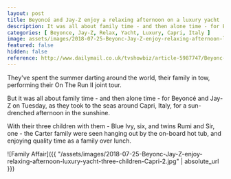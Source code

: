 ```yaml
---
layout: post
title: Beyoncé and Jay-Z enjoy a relaxing afternoon on a luxury yacht
description: It was all about family time - and then alone time - for Beyoncé and Jay-Z on Tuesday, as they took to the seas around Capri, Italy, for a sun-drenched afternoon in the sunshine.
categories: [ Beyonce, Jay-Z, Relax, Yacht, Luxury, Capri, Italy ]
image: assets/images/2018-07-25-Beyonc-Jay-Z-enjoy-relaxing-afternoon-luxury-yacht-three-children-Capri.jpg
featured: false
hidden: false
reference: http://www.dailymail.co.uk/tvshowbiz/article-5987747/Beyonc-Jay-Z-enjoy-relaxing-afternoon-luxury-yacht-three-children-Capri.html
---
```

They've spent the summer darting around the world, their family in tow, performing their On The Run II joint tour.

But it was all about family time - and then alone time - for Beyoncé and Jay-Z on Tuesday, as they took to the seas around Capri, Italy, for a sun-drenched afternoon in the sunshine.

With their three children with them - Blue Ivy, six, and twins Rumi and Sir, one - the Carter family were seen hanging out by the on-board hot tub, and enjoying quality time as a family over lunch. 

![Family Affair]({{ "/assets/images/2018-07-25-Beyonc-Jay-Z-enjoy-relaxing-afternoon-luxury-yacht-three-children-Capri-2.jpg" | absolute_url }})
